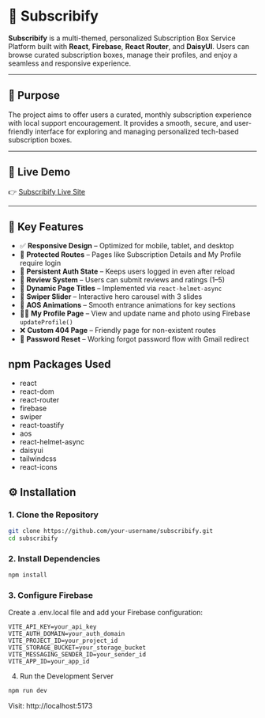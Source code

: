 # 🎁 Subscribify

**Subscribify** is a multi-themed, personalized Subscription Box Service Platform built with **React**, **Firebase**, **React Router**, and **DaisyUI**. Users can browse curated subscription boxes, manage their profiles, and enjoy a seamless and responsive experience.

---

## 🌟 Purpose

The project aims to offer users a curated, monthly subscription experience with local support encouragement. It provides a smooth, secure, and user-friendly interface for exploring and managing personalized tech-based subscription boxes.

---

## 🔗 Live Demo

👉 [Subscribify Live Site](https://subscription-box-22a46.web.app/)

---

## 🚀 Key Features

- ✅ **Responsive Design** – Optimized for mobile, tablet, and desktop
- 🔐 **Protected Routes** – Pages like Subscription Details and My Profile require login
- 🔄 **Persistent Auth State** – Keeps users logged in even after reload
- 💬 **Review System** – Users can submit reviews and ratings (1–5)
- 🧭 **Dynamic Page Titles** – Implemented via `react-helmet-async`
- 🎠 **Swiper Slider** – Interactive hero carousel with 3 slides
- 🎨 **AOS Animations** – Smooth entrance animations for key sections
- 🧑‍💻 **My Profile Page** – View and update name and photo using Firebase `updateProfile()`
- ❌ **Custom 404 Page** – Friendly page for non-existent routes
- 🔧 **Password Reset** – Working forgot password flow with Gmail redirect

## npm Packages Used
- react
- react-dom
- react-router
- firebase
- swiper
- react-toastify
- aos
- react-helmet-async
- daisyui
- tailwindcss
- react-icons

## ⚙️ Installation

### 1. Clone the Repository
```bash
git clone https://github.com/your-username/subscribify.git
cd subscribify
```

### 2. Install Dependencies
```bash
npm install
```

### 3. Configure Firebase
Create a .env.local file and add your Firebase configuration:
```env
VITE_API_KEY=your_api_key
VITE_AUTH_DOMAIN=your_auth_domain
VITE_PROJECT_ID=your_project_id
VITE_STORAGE_BUCKET=your_storage_bucket
VITE_MESSAGING_SENDER_ID=your_sender_id
VITE_APP_ID=your_app_id
```

4. Run the Development Server
```bash
npm run dev
```
Visit: http://localhost:5173

